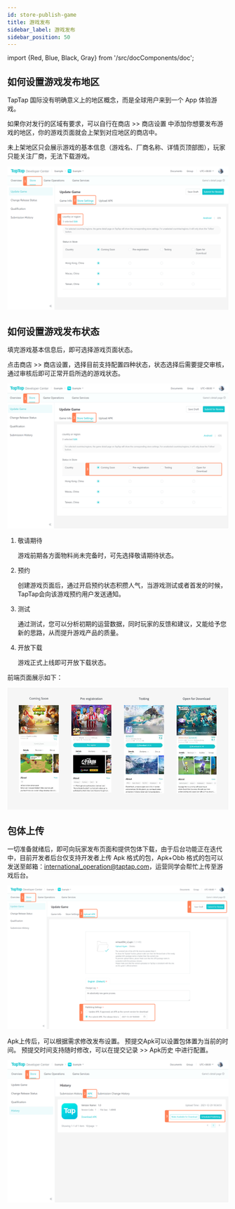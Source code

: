```yaml
---
id: store-publish-game
title: 游戏发布
sidebar_label: 游戏发布
sidebar_position: 50
---
```


import {Red, Blue, Black, Gray} from '/src/docComponents/doc';

## 如何设置游戏发布地区

TapTap 国际没有明确意义上的地区概念，而是全球用户来到一个 App 体验游戏。

如果你对发行的区域有要求，可以自行在<Blue>商店</Blue> >> <Blue>商店设置</Blue> 中添加你想要发布游戏的地区，你的游戏页面就会上架到对应地区的商店中。

未上架地区只会展示游戏的基本信息（游戏名、厂商名称、详情页顶部图），玩家只能关注厂商，无法下载游戏。

![ ](/img/Release-game-1.png)

## 如何设置游戏发布状态

填完游戏基本信息后，即可选择游戏页面状态。

点击<Blue>商店</Blue> >> <Blue>商店设置</Blue>，选择目前支持配置四种状态，状态选择后需要提交审核，通过审核后即可正常开启所选的游戏状态。

![ ](/img/Release-game-2.png)

1. 敬请期待

    游戏前期各方面物料尚未完备时，可先选择敬请期待状态。

2. 预约

    创建游戏页面后，通过开启预约状态积攒人气，当游戏测试或者首发的时候，TapTap会向该游戏预约用户发送通知。

3. 测试

    通过测试，您可以分析初期的运营数据，同时玩家的反馈和建议，又能给予您新的思路，从而提升游戏产品的质量。

4. 开放下载

    游戏正式上线即可开放下载状态。

前端页面展示如下：

![ ](/img/Release-game-3.png)

## 包体上传

一切准备就绪后，即可向玩家发布页面和提供包体下载，由于后台功能正在迭代中，目前开发者后台仅支持开发者上传 Apk 格式的包，Apk+Obb 格式的包可以发送至邮箱：[international_operation@taptap.com](mailto:international_operation@taptap.com)，运营同学会帮忙上传至游戏后台。

![ ](/img/Release-game-4.png)

Apk上传后，可以根据需求修改发布设置。
预提交Apk可以设置包体置为当前的时间。
预提交时间支持随时修改，可以在<Blue>提交记录</Blue> >> <Blue>Apk历史</Blue> 中进行配置。

![ ](/img/Release-game-5.png)
